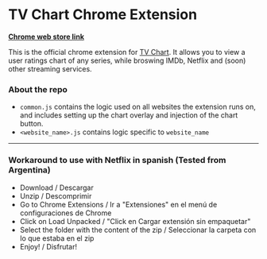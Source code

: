 # TV Chart Chrome Extension


**[Chrome web store link](https://chrome.google.com/webstore/detail/tv-chart/hodmmnlcinpkhnkkmfdbblcdnfffakgk)**


This is the official chrome extension for [TV Chart](https://tvchart.benmiz.com/). It allows you to view a user ratings chart of any series, while broswing IMDb, Netflix and (soon) other streaming services.


### About the repo
* `common.js` contains the logic used on all websites the extension runs on, and includes setting up the chart overlay and injection of the chart button.
* `<website_name>.js` contains logic specific to `website_name`


---

### Workaround to use with Netflix in spanish (Tested from Argentina)
  - Download / Descargar
  - Unzip / Descomprimir
  - Go to Chrome Extensions / Ir a "Extensiones" en el menú de configuraciones de Chrome
  - Click on Load Unpacked / "Click en Cargar extensión sin empaquetar"
  - Select the folder with the content of the zip / Seleccionar la carpeta con lo que estaba en el zip
  - Enjoy! / Disfrutar!
